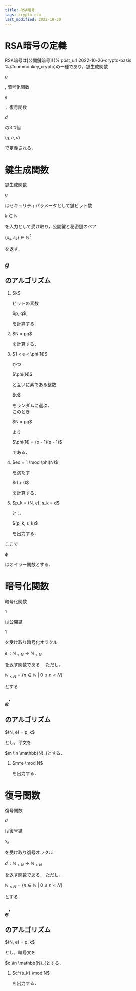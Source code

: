 ```yaml
---
title: RSA暗号
tags: crypto rsa
last_modified: 2022-10-30
---
```


# RSA暗号の定義
RSA暗号は[公開鍵暗号]({% post_url 2022-10-26-crypto-basis %}#commonkey_crypto)の一種であり，鍵生成関数<p>$g$</p>, 暗号化関数<p>$e$</p>，復号関数<p>$d$</p>の3つ組<p>$(g, e, d)$</p>で定義される．

# 鍵生成関数

鍵生成関数<p>$g$</p>はセキュリティパラメータとして鍵ビット数<p>$k \in \mathbb{N}$</p>を入力として受け取り，公開鍵と秘密鍵のペア<p>$(p_k, s_k) \in \mathbb{N}^2$</p>を返す．

## <p>$g$</p>のアルゴリズム

1. <p>$k$</p>ビットの素数<p>$p, q$</p>を計算する．
2. <p>$N = pq$</p>を計算する．
3. <p>$1 < e < \phi(N)$</p>かつ<p>$\phi(N)$</p>と互いに素である整数<p>$e$</p>をランダムに選ぶ．<br>このとき<p>$N = pq$</p>より<p>$\phi(N) = (p - 1)(q - 1)$</p>である．
4. <p>$ed = 1 \mod \phi(N)$</p>を満たす<p>$d > 0$</p>を計算する．
5. <p>$p_k = (N, e), s_k = d$</p>とし<p>$(p_k, s_k)$</p>を出力する．

ここで<p>$\phi$</p>はオイラー関数とする．

# 暗号化関数
暗号化関数<p>$1$</p>は公開鍵<p>$1$</p>を受け取り暗号化オラクル<p>$e^\prime : \mathbb{N}_{<N} \rightarrow \mathbb{N}_{<N}$</p>を返す関数である．
ただし，<p>$\mathbb{N}_{<N} = \{n \in \mathbb{N} ~|~ 0 \leq n < N \}$</p>とする．

## <p>$e^\prime$</p>のアルゴリズム
<p>$(N, e) = p_k$</p>とし，平文を<p>$m \in \mathbb{N}_{<N}$</p>とする．

1. <p>$m^e \mod N$</p>を出力する．


# 復号関数
復号関数<p>$d$</p>は復号鍵<p>$s_k$</p>を受け取り復号オラクル<p>$d^\prime : \mathbb{N}_{<N} \rightarrow \mathbb{N}_{<N}$</p>を返す関数である．
ただし，<p>$\mathbb{N}_{<N} = \{n \in \mathbb{N} ~|~ 0 \leq n < N \}$</p>とする．

## <p>$e^\prime$</p>のアルゴリズム
<p>$(N, e) = p_k$</p>とし，暗号文を<p>$c \in \mathbb{N}_{<N}$</p>とする．

1. <p>$c^{s_k} \mod N$</p>を出力する．

